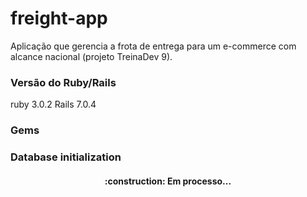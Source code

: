 # freight-app

Aplicação que gerencia a frota de entrega para um e-commerce com alcance nacional (projeto TreinaDev 9).

### Versão do Ruby/Rails

ruby 3.0.2
Rails 7.0.4

### Gems

### Database initialization


<h4 align="center">
:construction: Em processo...
</h4>